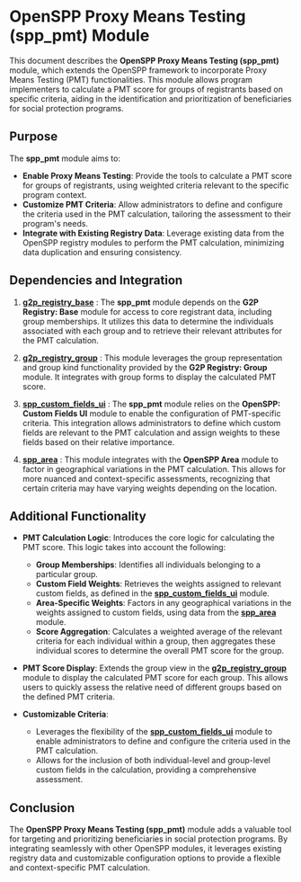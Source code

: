 # OpenSPP Proxy Means Testing (spp_pmt) Module

This document describes the **OpenSPP Proxy Means Testing (spp_pmt)** module, which extends the OpenSPP framework to incorporate Proxy Means Testing (PMT) functionalities. This module allows program implementers to calculate a PMT score for groups of registrants based on specific criteria, aiding in the identification and prioritization of beneficiaries for social protection programs. 

## Purpose

The **spp_pmt** module aims to:

* **Enable Proxy Means Testing**:  Provide the tools to calculate a PMT score for groups of registrants, using weighted criteria relevant to the specific program context.
* **Customize PMT Criteria**:  Allow administrators to define and configure the criteria used in the PMT calculation, tailoring the assessment to their program's needs.
* **Integrate with Existing Registry Data**:  Leverage existing data from the OpenSPP registry modules to perform the PMT calculation, minimizing data duplication and ensuring consistency. 

## Dependencies and Integration

1. **[g2p_registry_base](g2p_registry_base)** :  The **spp_pmt** module depends on the **G2P Registry: Base** module for access to core registrant data, including group memberships.  It utilizes this data to determine the individuals associated with each group and to retrieve their relevant attributes for the PMT calculation.

2. **[g2p_registry_group](g2p_registry_group)** :  This module leverages the group representation and group kind functionality provided by the **G2P Registry: Group** module. It integrates with group forms to display the calculated PMT score.

3. **[spp_custom_fields_ui](spp_custom_fields_ui)** :  The **spp_pmt** module relies on the **OpenSPP: Custom Fields UI** module to enable the configuration of PMT-specific criteria.  This integration allows administrators to define which custom fields are relevant to the PMT calculation and assign weights to these fields based on their relative importance.

4. **[spp_area](spp_area)** : This module integrates with the **OpenSPP Area** module to factor in geographical variations in the PMT calculation. This allows for more nuanced and context-specific assessments, recognizing that certain criteria may have varying weights depending on the location.

## Additional Functionality

* **PMT Calculation Logic**:  Introduces the core logic for calculating the PMT score. This logic takes into account the following:
    * **Group Memberships**:  Identifies all individuals belonging to a particular group.
    * **Custom Field Weights**:  Retrieves the weights assigned to relevant custom fields, as defined in the **[spp_custom_fields_ui](spp_custom_fields_ui)** module.
    * **Area-Specific Weights**:  Factors in any geographical variations in the weights assigned to custom fields, using data from the **[spp_area](spp_area)** module. 
    * **Score Aggregation**:  Calculates a weighted average of the relevant criteria for each individual within a group, then aggregates these individual scores to determine the overall PMT score for the group.

* **PMT Score Display**:  Extends the group view in the **[g2p_registry_group](g2p_registry_group)** module to display the calculated PMT score for each group. This allows users to quickly assess the relative need of different groups based on the defined PMT criteria.

* **Customizable Criteria**:
    * Leverages the flexibility of the **[spp_custom_fields_ui](spp_custom_fields_ui)** module to enable administrators to define and configure the criteria used in the PMT calculation. 
    * Allows for the inclusion of both individual-level and group-level custom fields in the calculation, providing a comprehensive assessment.

## Conclusion

The **OpenSPP Proxy Means Testing (spp_pmt)** module adds a valuable tool for targeting and prioritizing beneficiaries in social protection programs.  By integrating seamlessly with other OpenSPP modules, it leverages existing registry data and customizable configuration options to provide a flexible and context-specific PMT calculation. 
